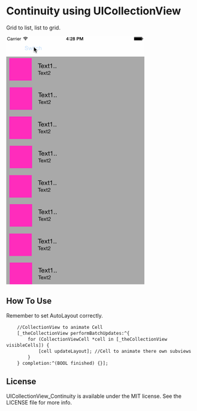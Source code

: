 # Continuity using UICollectionView 
Grid to list, list to grid.

![demo](Screenshots/demo.gif)

## How To Use
Remember to set AutoLayout correctly.
```objc
	//CollectionView to animate Cell
    [_theCollectionView performBatchUpdates:^{
        for (CollectionViewCell *cell in [_theCollectionView visibleCells]) {
            [cell updateLayout]; //Cell to animate there own subviews
        }
    } completion:^(BOOL finished) {}];

```

## License
UICollectionView_Continuity is available under the MIT license. See the LICENSE file for more info.